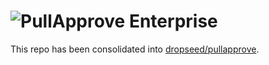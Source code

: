 # ![PullApprove Enterprise](https://www.pullapprove.com/static/img/logos/pullapprove-enterprise.svg)

This repo has been consolidated into [dropseed/pullapprove](https://github.com/dropseed/pullapprove).

